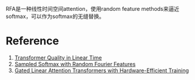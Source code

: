 RFA是一种线性时间空间attention，使用random feature methods来逼近softmax，可以作为softmax的无缝替换。

# Reference

1. [Transformer Quality in Linear Time](https://proceedings.mlr.press/v162/hua22a/hua22a.pdf)
1. [Sampled Softmax with Random Fourier Features](https://arxiv.org/pdf/1907.10747)
1. [Gated Linear Attention Transformers with Hardware-Efficient Training](https://arxiv.org/pdf/2312.06635)